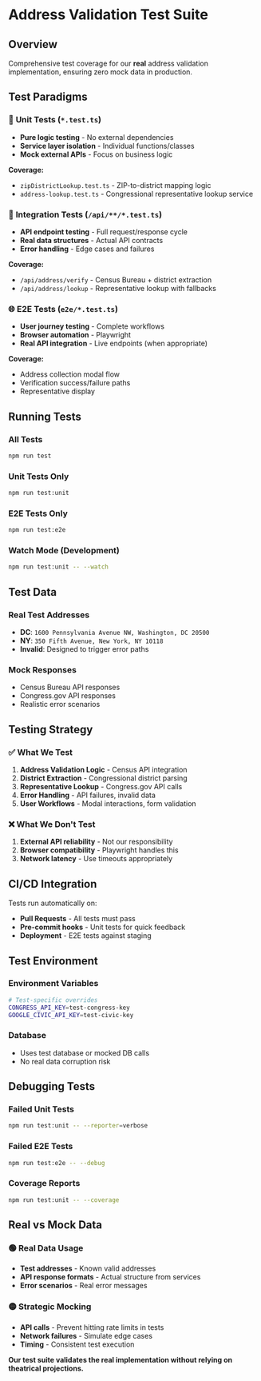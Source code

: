 # Address Validation Test Suite

## Overview

Comprehensive test coverage for our **real** address validation implementation, ensuring zero mock data in production.

## Test Paradigms

### 🧪 **Unit Tests** (`*.test.ts`)
- **Pure logic testing** - No external dependencies
- **Service layer isolation** - Individual functions/classes
- **Mock external APIs** - Focus on business logic

**Coverage:**
- `zipDistrictLookup.test.ts` - ZIP-to-district mapping logic
- `address-lookup.test.ts` - Congressional representative lookup service

### 🔌 **Integration Tests** (`/api/**/*.test.ts`)
- **API endpoint testing** - Full request/response cycle
- **Real data structures** - Actual API contracts
- **Error handling** - Edge cases and failures

**Coverage:**
- `/api/address/verify` - Census Bureau + district extraction
- `/api/address/lookup` - Representative lookup with fallbacks

### 🌐 **E2E Tests** (`e2e/*.test.ts`)
- **User journey testing** - Complete workflows
- **Browser automation** - Playwright
- **Real API integration** - Live endpoints (when appropriate)

**Coverage:**
- Address collection modal flow
- Verification success/failure paths
- Representative display

## Running Tests

### All Tests
```bash
npm run test
```

### Unit Tests Only
```bash
npm run test:unit
```

### E2E Tests Only
```bash
npm run test:e2e
```

### Watch Mode (Development)
```bash
npm run test:unit -- --watch
```

## Test Data

### Real Test Addresses
- **DC**: `1600 Pennsylvania Avenue NW, Washington, DC 20500` 
- **NY**: `350 Fifth Avenue, New York, NY 10118`
- **Invalid**: Designed to trigger error paths

### Mock Responses
- Census Bureau API responses
- Congress.gov API responses
- Realistic error scenarios

## Testing Strategy

### ✅ **What We Test**
1. **Address Validation Logic** - Census API integration
2. **District Extraction** - Congressional district parsing
3. **Representative Lookup** - Congress.gov API calls
4. **Error Handling** - API failures, invalid data
5. **User Workflows** - Modal interactions, form validation

### ❌ **What We Don't Test**
1. **External API reliability** - Not our responsibility
2. **Browser compatibility** - Playwright handles this
3. **Network latency** - Use timeouts appropriately

## CI/CD Integration

Tests run automatically on:
- **Pull Requests** - All tests must pass
- **Pre-commit hooks** - Unit tests for quick feedback
- **Deployment** - E2E tests against staging

## Test Environment

### Environment Variables
```bash
# Test-specific overrides
CONGRESS_API_KEY=test-congress-key
GOOGLE_CIVIC_API_KEY=test-civic-key
```

### Database
- Uses test database or mocked DB calls
- No real data corruption risk

## Debugging Tests

### Failed Unit Tests
```bash
npm run test:unit -- --reporter=verbose
```

### Failed E2E Tests
```bash
npm run test:e2e -- --debug
```

### Coverage Reports
```bash
npm run test:unit -- --coverage
```

## Real vs Mock Data

### 🟢 **Real Data Usage**
- **Test addresses** - Known valid addresses
- **API response formats** - Actual structure from services
- **Error scenarios** - Real error messages

### 🟡 **Strategic Mocking**
- **API calls** - Prevent hitting rate limits in tests
- **Network failures** - Simulate edge cases
- **Timing** - Consistent test execution

**Our test suite validates the real implementation without relying on theatrical projections.**